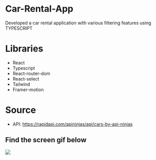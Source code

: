 # Car-Rental-App

Developed a car rental application with various filtering features using TYPESCRIPT

# Libraries

- React
- Typescript
- React-router-dom
- React-select
- Tailwind
- Framer-motion

# Source

- API: https://rapidapi.com/apininjas/api/cars-by-api-ninjas
  <br/>

<h2> Find the screen gif below </h2>

![](/public/rcyb.gif)
